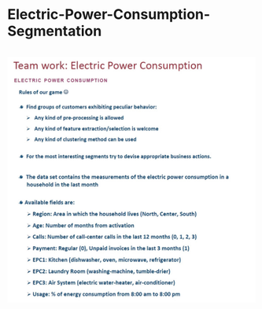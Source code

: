 # Electric-Power-Consumption-Segmentation
<p align="center">
    <br>
    <img src="https://github.com/giumanto/Electric-Power-Consumption-Segmentation/blob/main/Instructions.jpg" width="600"/>
    <br>
<p>
